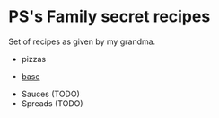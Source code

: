 # PS's Family secret recipes

Set of recipes as given by my grandma.

* pizzas
 - [base](./pizza/base.md)
* Sauces (TODO)
* Spreads (TODO)
